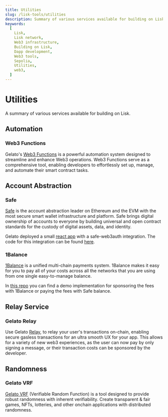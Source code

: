 ```yaml
---
title: Utilities
slug: /lisk-tools/utilities
description: Summary of various services available for building on Lisk.
keywords:
  [
    Lisk,
    Lisk network,
    Web3 infrastructure,
    Building on Lisk,
    Dapp development,
    Web3 tools,
    Sepolia,
    Utilities,
    web3,
  ]
---
```


# Utilities

A summary of various services available for building on Lisk.

## Automation
### Web3 Functions

Gelato's [Web3 Functions](https://www.gelato.network/web3-functions) is a powerful automation system designed to streamline and enhance Web3 operations.
Web3 Functions serve as a comprehensive tool, enabling developers to effortlessly set up, manage, and automate their smart contract tasks.


## Account Abstraction

### Safe 
[Safe](https://docs.safe.global) is the account abstraction leader on Ethereum and the EVM with the most secure smart wallet infrastructure and platform.
Safe brings digital ownership of accounts to everyone by building universal and open contract standards for the custody of digital assets, data, and identity.

Gelato deployed a small [react app](https://gelato-raas-aa.web.app/) with a safe-web3auth integration.
The code for this integration can be found [here](https://github.com/gelatodigital/gelato-raas-aa-ui).

### 1Balance

[1Balance](https://docs.gelato.network/web3-services/1balance) is a unified multi-chain payments system.
1Balance makes it easy for you to pay all of your costs across all the networks that you are using from one single easy-to-manage balance.

In [this repo](https://github.com/gelatodigital/gelato-raas-aa) you can find a demo implementation for sponsoring the fees with 1Balance or paying the fees with Safe balance.

## Relay Service

### Gelato Relay

Use Gelato [Relay](https://www.gelato.network/relay), to relay your user's transactions on-chain, enabling secure gasless transactions for an ultra smooth UX for your app.
This allows for a variety of new web3 experiences, as the user can now pay by only signing a message, or their transaction costs can be sponsored by the developer.

## Randomness

### Gelato VRF
[Gelato VRF](https://www.gelato.network/vrf) (Verifiable Random Function) is a tool designed to provide robust randomness with inherent verifiability.
Create transparent & fair games, NFTs, lotteries, and other onchain applications with distributed randomness.
